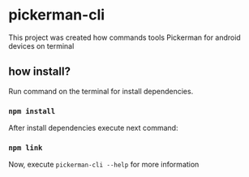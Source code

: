 # pickerman-cli

This project was created how commands tools Pickerman for android devices on terminal

## how install?

Run command on the terminal for install dependencies.

### `npm install`

After install dependencies execute next command:

### `npm link`

Now, execute `pickerman-cli --help` for more information
